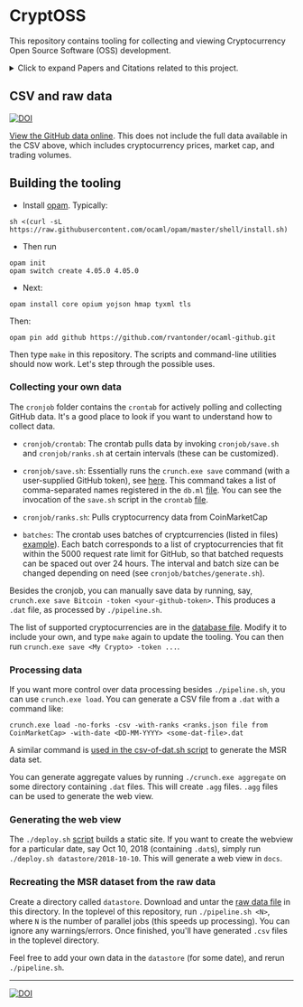 # CryptOSS

This repository contains tooling for collecting and viewing Cryptocurrency Open Source Software (OSS) development.

<details>
  <summary>Click to expand Papers and Citations related to this project.</summary>
  
```
@inproceedings{trockman-striking-gold-2019, 
  title = {{Striking Gold in Software Repositories? An Econometric Study of Cryptocurrencies on GitHub}},
  booktitle = "International Conference on Mining Software Repositories", author = "Trockman, Asher and {van~Tonder}, Rijnard and Vasilescu, Bogdan",
  series = {MSR '19},
  year = 2019
}
```
[Paper Link](https://cmustrudel.github.io/papers/msr19crypto.pdf)

```
@inproceedings{van-tonder-crypto-oss-2019, 
  title = {{A Panel Data Set of Cryptocurrency Development Activity on GitHub}},
  booktitle = "International Conference on Mining Software Repositories",
  author = "{van~Tonder}, Rijnard and Trockman, Asher and {Le~Goues}, Claire",
  series = {MSR '19},
  year = 2019
} 
```
[Paper Link](https://www.cs.cmu.edu/~rvantond/pdfs/crypto-oss-msr-data-2019.pdf)
</details>

## CSV and raw data

[![DOI](https://zenodo.org/badge/DOI/10.5281/zenodo.2595588.svg)](https://doi.org/10.5281/zenodo.2595588)

[View the GitHub data online](https://rvantonder.github.io/CryptOSS). This does not include the full data available in the CSV above, which includes cryptocurrency prices, market cap, and trading volumes.

## Building the tooling

- Install [opam](https://opam.ocaml.org/doc/Install.html). Typically:

```
sh <(curl -sL https://raw.githubusercontent.com/ocaml/opam/master/shell/install.sh)
```

- Then run 
```
opam init
opam switch create 4.05.0 4.05.0 
```

- Next:

```
opam install core opium yojson hmap tyxml tls
```

Then:

```
opam pin add github https://github.com/rvantonder/ocaml-github.git 
```

Then type `make` in this repository. The scripts and command-line utilities should now work. Let's step through the possible uses. 

### Collecting your own data

The `cronjob` folder contains the `crontab` for actively polling and collecting GitHub data. It's a good place to look if you want to understand how to collect data.

- `cronjob/crontab`: The crontab pulls data by invoking `cronjob/save.sh` and `cronjob/ranks.sh` at certain intervals (these can be customized).

- `cronjob/save.sh`: Essentially runs the `crunch.exe save` command (with a user-supplied GitHub token), see [here](https://github.com/rvantonder/CryptOSS/blob/master/cronjob/save.sh#L14). This command takes a list of comma-separated names registered in the `db.ml` [file](https://github.com/rvantonder/CryptOSS/blob/master/lib/db.ml). You can see the invocation of the `save.sh` script in the `crontab` [file](https://github.com/rvantonder/CryptOSS/blob/master/cronjob/crontab). 

- `cronjob/ranks.sh`: Pulls cryptocurrency data from CoinMarketCap

- `batches`: The crontab uses batches of cryptcurrencies (listed in files) [example](https://github.com/rvantonder/CryptOSS/blob/master/cronjob/batches/batch-0.txt)). Each batch corresponds to a list of cryptocurrencies that fit within the 5000 request rate limit for GitHub, so that batched requests can be spaced out over 24 hours. The interval and batch size can be changed depending on need (see `cronjob/batches/generate.sh`).

Besides the cronjob, you can manually save data by running, say, `crunch.exe save Bitcoin -token <your-github-token>`. This produces a `.dat` file, as processed by `./pipeline.sh`.

The list of supported cryptocurrencies are in the [database file](https://github.com/rvantonder/CryptOSS/blob/master/lib/db.ml). Modify it to include your own, and type `make` again to update the tooling. You can then run `crunch.exe save <My Crypto> -token ...`. 

### Processing data

If you want more control over data processing besides `./pipeline.sh`, you can use `crunch.exe load`. You can generate a CSV file from a `.dat` with a command like:

```
crunch.exe load -no-forks -csv -with-ranks <ranks.json file from CoinMarketCap> -with-date <DD-MM-YYYY> <some-dat-file>.dat
```

A similar command is [used in the csv-of-dat.sh script](https://github.com/rvantonder/CryptOSS/blob/master/csv-of-dat.sh#L17) to generate the MSR data set.

You can generate aggregate values by running `./crunch.exe aggregate` on some directory containing `.dat` files. This will create `.agg` files. `.agg` files can be used to generate the web view.

### Generating the web view

The `./deploy.sh` [script](https://github.com/rvantonder/CryptOSS/blob/master/deploy.sh#L13-L18) builds a static site. If you want to create the webview for a particular date, say Oct 10, 2018 (containing `.dat`s), simply run `./deploy.sh datastore/2018-10-10`. This will generate a web view in `docs`.

### Recreating the MSR dataset from the raw data

Create a directory called `datastore`. Download and untar the [raw data file](https://zenodo.org/record/2595588/files/raw-data-2018-01-21-to-2019-02-04.tar.gz?download=1) in this directory.
In the toplevel of this repository, run `./pipeline.sh <N>`, where `N` is the number of parallel jobs (this speeds up processing). You can ignore any warnings/errors. Once finished, you'll have generated `.csv` files in the toplevel directory.

Feel free to add your own data in the `datastore` (for some date), and rerun `./pipeline.sh`.

-----

[![DOI](https://zenodo.org/badge/169338876.svg)](https://zenodo.org/badge/latestdoi/169338876)
